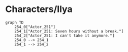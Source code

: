 # Characters/Ilya


```mermaid
graph TD
    254_0["Actor_251"]
    254_1["Actor_251: Seven hours without a break."]
    254_2["Actor_251: I can't take it anymore."]
    254_0 --> 254_1
    254_1 --> 254_2
```